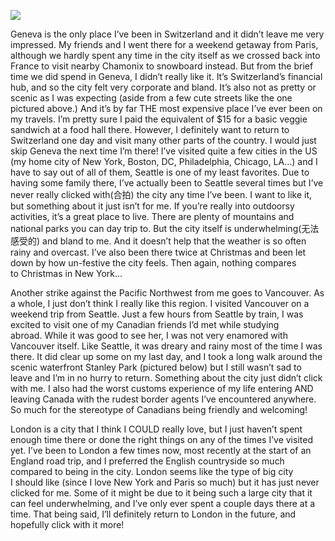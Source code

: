 
![](./assets/Geneva_city.png)

Geneva is the only place I’ve been in Switzerland and it didn’t leave me very impressed.
My friends and I went there for a weekend getaway from Paris, although we hardly spent any time in the city itself as we crossed back into France to visit nearby Chamonix to snowboard instead.
But from the brief time we did spend in Geneva, I didn’t really like it. It’s Switzerland’s financial hub, and so the city felt very corporate and bland. It’s also not as pretty or scenic as I was expecting (aside from a few cute streets like the one pictured above.)
And it’s by far THE most expensive place I’ve ever been on my travels. I’m pretty sure I paid the equivalent of $15 for a basic veggie sandwich at a food hall there.
However, I definitely want to return to Switzerland one day and visit many other parts of the country. I would just skip Geneva the next time I’m there!
I’ve visited quite a few cities in the US (my home city of New York, Boston, DC, Philadelphia, Chicago, LA…) and I have to say out of all of them, Seattle is one of my least favorites.
Due to having some family there, I’ve actually been to Seattle several times but I’ve never really clicked with(合拍) the city any time I’ve been. I want to like it, but something about it just isn’t for me.
If you’re really into outdoorsy activities, it’s a great place to live. There are plenty of mountains and national parks you can day trip to. But the city itself is underwhelming(无法感受的) and bland to me. And it doesn’t help that the weather is so often rainy and overcast.
I’ve also been there twice at Christmas and been let down by how un-festive the city feels. Then again, nothing compares to Christmas in New York…


Another strike against the Pacific Northwest from me goes to Vancouver. As a whole, I just don’t think I really like this region. I visited Vancouver on a weekend trip from Seattle.
Just a few hours from Seattle by train, I was excited to visit one of my Canadian friends I’d met while studying abroad. While it was good to see her, I was not very enamored with Vancouver itself.
Like Seattle, it was dreary and rainy most of the time I was there. It did clear up some on my last day, and I took a long walk around the scenic waterfront Stanley Park (pictured below) but I still wasn’t sad to leave and I’m in no hurry to return.
Something about the city just didn’t click with me. I also had the worst customs experience of my life entering AND leaving Canada with the rudest border agents I’ve encountered anywhere. So much for the stereotype of Canadians being friendly and welcoming!



London is a city that I think I COULD really love, but I just haven’t spent enough time there or done the right things on any of the times I’ve visited yet.
I’ve been to London a few times now, most recently at the start of an England road trip, and I preferred the English countryside so much compared to being in the city.
London seems like the type of big city I should like (since I love New York and Paris so much) but it has just never clicked for me. Some of it might be due to it being such a large city that it can feel underwhelming, and I’ve only ever spent a couple days there at a time.
That being said, I’ll definitely return to London in the future, and hopefully click with it more!
